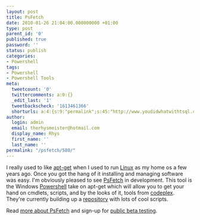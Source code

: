 ```yaml
---
layout: post
title: PsFetch
date: 2010-01-26 21:04:00.000000000 +01:00
type: post
parent_id: '0'
published: true
password: ''
status: publish
categories:
- Powershell
tags:
- Powershell
- Powershell Tools
meta:
  tweetcount: '0'
  twittercomments: a:0:{}
  _edit_last: '1'
  tweetbackscheck: '1613461366'
  shorturls: a:4:{s:9:"permalink";s:45:"http://www.youdidwhatwithtsql.com/psfetch/580";s:7:"tinyurl";s:26:"http://tinyurl.com/y9t5kls";s:4:"isgd";s:18:"http://is.gd/7rfAH";s:5:"bitly";s:20:"http://bit.ly/9iuiJG";}
author:
  login: admin
  email: therhysmeister@hotmail.com
  display_name: Rhys
  first_name: ''
  last_name: ''
permalink: "/psfetch/580/"
---
```

I really used to like [apt-get](http://en.wikipedia.org/wiki/Advanced_Packaging_Tool) when I used to run [Linux](http://www.linux.org/) as my home os a few years ago. Once you got the hang of it installing and managing software was easy. I'm obviously pleased to see [PsFetch](http://www.psfetch.net/) in development. This tool is the Windows [Powershell](http://www.microsoft.com/windowsserver2003/technologies/management/powershell/default.mspx) take on apt-get which will allow you to get your hand on cmdlets, scripts, and by the looks of it, tools from [codeplex](http://www.codeplex.com). They're currently building up a [repository](http://www.psfetch.net/browse/) with lots of cool scripts.

Read [more about PsFetch](http://www.psfetch.net/about/) and sign-up for [public beta testing](http://www.psfetch.net/download/).

